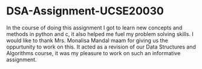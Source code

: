 # DSA-Assignment-UCSE20030
In the course of doing this assignment I got to learn new concepts and methods in python and c, it also helped me fuel my problem solving skills. 
I would like to thank Mrs. Monalisa Mandal maam for giving us the oppurtunity to work on this. It acted as a revision of our Data Structures and Algorithms course, it was my pleasure to work on such an informative assignment.
